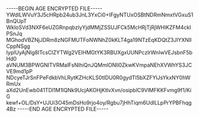-----BEGIN AGE ENCRYPTED FILE-----
YWdlLWVuY3J5cHRpb24ub3JnL3YxCi0+IFgyNTUxOSBtNDRmNmxtVGxuS1BnQUpT
WkloSVd3NXF6eUZGRnpqbzlyYjdMMjZSSUJFCk5McHRjTjRjWHlKZFM4cklPSnJq
MGhodVBZNjJDRm8zNGFMUTFoNWNhZ0kKLT4ga19NTzEqKDQtZ3JlYXNlICppNSgg
IyplUyAjNlg8ITcsClZYTWg2VElHMGtYK3RBUXgxUUNPczlrWnIwVEJsbnF5bHd0
aVNUM3BPWGNITVRMalFsNlhiQnJQMmlONll0ZkwKVmpaNEhXVWhYS3JCVE9md1pP
NDcyeTJrSnFPeFdkbVhLRytKZHcKLS0tIDU0R0gydTl5bXZFYlJsYkxNY0hWRmUx
aXd2UnEwb041TDl1M1lQNk9UcjAKOHjKtlvXvn/osipblC9VlMFKKFvmg9f1/KiG
kewf+OL/DsY+UJUi3O45mDsHo9rjo4oy/Rgbu7jHhTiqm6UdILLpPrYPBFhqg4Bz
-----END AGE ENCRYPTED FILE-----
